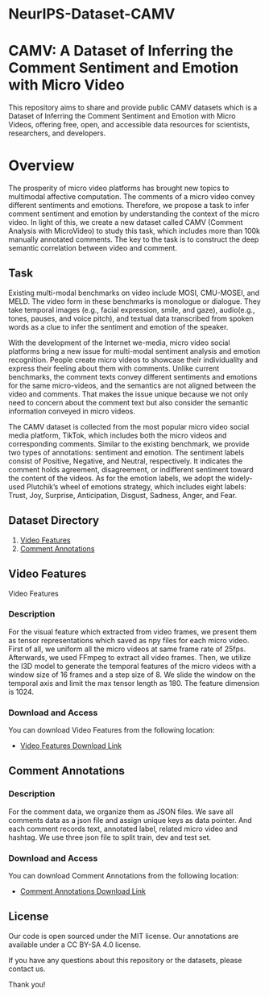 # NeurIPS-Dataset-CAMV
# CAMV: A Dataset of Inferring the Comment Sentiment and Emotion with Micro Video

 This repository aims to share and provide public CAMV datasets which is a Dataset of Inferring the Comment Sentiment and Emotion with Micro Videos, offering free, open, and accessible data resources for scientists, researchers, and developers.

# Overview
The prosperity of micro video platforms has brought new topics to multimodal affective computation. The comments of a micro video convey different sentiments and emotions. Therefore, we propose a task to infer comment sentiment and emotion by understanding the context of the micro video. In light of this, we create a new dataset called CAMV (Comment Analysis with MicroVideo) to study this task, which includes more than 100k manually annotated comments. The key to the task is to construct the deep semantic correlation between video and comment. 
## Task
Existing multi-modal benchmarks on video include MOSI, CMU-MOSEI, and MELD. The video form in these benchmarks is monologue or dialogue. They take temporal images (e.g., facial expression, smile, and gaze), audio(e.g., tones, pauses, and voice pitch), and textual data transcribed from spoken words as a clue to infer the sentiment and emotion of the speaker.

With the development of the Internet we-media, micro video social platforms bring a new issue for multi-modal sentiment analysis and emotion recognition. People create micro videos to showcase their individuality and express their feeling about them with comments. Unlike current benchmarks, the comment texts convey different sentiments and emotions for the same micro-videos, and the semantics are not aligned between the video and comments. That makes the issue unique because we not only need to concern about the comment text but also consider the semantic information conveyed in micro videos.

The CAMV dataset is collected from the most popular micro video social media platform, TikTok, which includes both the micro videos and corresponding comments.
Similar to the existing benchmark, we provide two types of annotations: sentiment and emotion. The sentiment labels consist of Positive, Negative, and Neutral, respectively. It indicates the comment holds agreement, disagreement, or indifferent sentiment toward the content of the videos. As for the emotion labels, we adopt the widely-used Plutchik’s wheel of emotions strategy, which includes eight labels: Trust, Joy, Surprise, Anticipation, Disgust, Sadness, Anger, and Fear.
## Dataset Directory

1. [Video Features](#dataset-1)
2. [Comment Annotations](#dataset-2)

## Video Features
Video Features
### Description

For the visual feature which extracted from video frames, we present them as tensor representations which saved as npy files for each micro video. First of all, we uniform all the micro videos at same frame rate of 25fps. Afterwards, we used FFmpeg to extract all video frames. Then, we utilize the I3D model to generate the temporal features of the micro videos with a window size of 16 frames and a step size of 8. We slide the window on the temporal axis and limit the max tensor length as 180. The feature dimension is 1024.

### Download and Access

You can download Video Features from the following location:

- [Video Features Download Link](https://github.com/your_username/dataset1)

## Comment Annotations

### Description

For the comment data, we organize them as JSON files. We save all comments data as a json file and assign unique keys as data pointer. And each comment records text, annotated label, related micro video and hashtag. We use three json file to split train, dev and test set.

### Download and Access

You can download Comment Annotations from the following location:

- [Comment Annotations Download Link](https://github.com/your_username/dataset2)



## License

 Our code is open sourced under the MIT license. Our annotations are available under a CC BY-SA 4.0 license.

If you have any questions about this repository or the datasets, please contact us.

Thank you!
